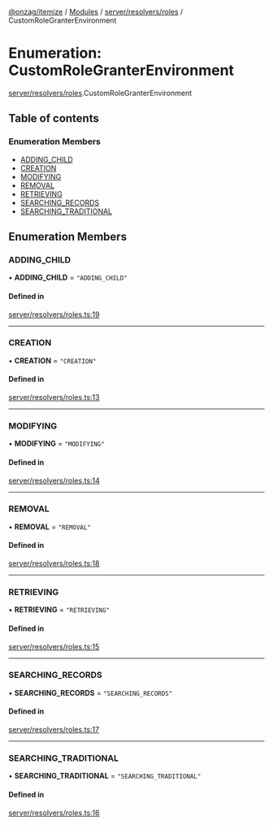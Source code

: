 [@onzag/itemize](../README.md) / [Modules](../modules.md) / [server/resolvers/roles](../modules/server_resolvers_roles.md) / CustomRoleGranterEnvironment

# Enumeration: CustomRoleGranterEnvironment

[server/resolvers/roles](../modules/server_resolvers_roles.md).CustomRoleGranterEnvironment

## Table of contents

### Enumeration Members

- [ADDING\_CHILD](server_resolvers_roles.CustomRoleGranterEnvironment.md#adding_child)
- [CREATION](server_resolvers_roles.CustomRoleGranterEnvironment.md#creation)
- [MODIFYING](server_resolvers_roles.CustomRoleGranterEnvironment.md#modifying)
- [REMOVAL](server_resolvers_roles.CustomRoleGranterEnvironment.md#removal)
- [RETRIEVING](server_resolvers_roles.CustomRoleGranterEnvironment.md#retrieving)
- [SEARCHING\_RECORDS](server_resolvers_roles.CustomRoleGranterEnvironment.md#searching_records)
- [SEARCHING\_TRADITIONAL](server_resolvers_roles.CustomRoleGranterEnvironment.md#searching_traditional)

## Enumeration Members

### ADDING\_CHILD

• **ADDING\_CHILD** = ``"ADDING_CHILD"``

#### Defined in

[server/resolvers/roles.ts:19](https://github.com/onzag/itemize/blob/73e0c39e/server/resolvers/roles.ts#L19)

___

### CREATION

• **CREATION** = ``"CREATION"``

#### Defined in

[server/resolvers/roles.ts:13](https://github.com/onzag/itemize/blob/73e0c39e/server/resolvers/roles.ts#L13)

___

### MODIFYING

• **MODIFYING** = ``"MODIFYING"``

#### Defined in

[server/resolvers/roles.ts:14](https://github.com/onzag/itemize/blob/73e0c39e/server/resolvers/roles.ts#L14)

___

### REMOVAL

• **REMOVAL** = ``"REMOVAL"``

#### Defined in

[server/resolvers/roles.ts:18](https://github.com/onzag/itemize/blob/73e0c39e/server/resolvers/roles.ts#L18)

___

### RETRIEVING

• **RETRIEVING** = ``"RETRIEVING"``

#### Defined in

[server/resolvers/roles.ts:15](https://github.com/onzag/itemize/blob/73e0c39e/server/resolvers/roles.ts#L15)

___

### SEARCHING\_RECORDS

• **SEARCHING\_RECORDS** = ``"SEARCHING_RECORDS"``

#### Defined in

[server/resolvers/roles.ts:17](https://github.com/onzag/itemize/blob/73e0c39e/server/resolvers/roles.ts#L17)

___

### SEARCHING\_TRADITIONAL

• **SEARCHING\_TRADITIONAL** = ``"SEARCHING_TRADITIONAL"``

#### Defined in

[server/resolvers/roles.ts:16](https://github.com/onzag/itemize/blob/73e0c39e/server/resolvers/roles.ts#L16)
